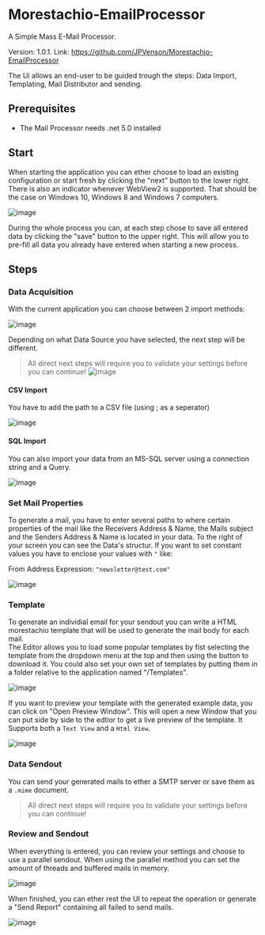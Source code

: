 # Morestachio-EmailProcessor
A Simple Mass E-Mail Processor.

Version: 1.0.1.
Link: https://github.com/JPVenson/Morestachio-EmailProcessor

The Ui allows an end-user to be guided trough the steps: Data Import, Templating, Mail Distributor and sending.

## Prerequisites

- The Mail Processor needs .net 5.0 installed

## Start
When starting the application you can ether choose to load an existing configuration or start fresh by clicking the "next" button to the lower right.   
There is also an indicator whenever WebView2 is supported. That should be the case on Windows 10, Windows 8 and Windows 7 computers.

![image](https://user-images.githubusercontent.com/6794763/110017615-b1ca8180-7d26-11eb-96a4-19bbc2ca7748.png)

During the whole process you can, at each step chose to save all entered data by clicking the "save" button to the upper right. This will allow you to pre-fill all data you already have entered when starting a new process.

## Steps

### Data Acquisition 

With the current application you can choose between 2 import methods:

![image](https://user-images.githubusercontent.com/6794763/110017815-e9392e00-7d26-11eb-886a-3e51b4969d27.png)

Depending on what Data Source you have selected, the next step will be different.   

> All direct next steps will require you to validate your settings before you can continue!
> ![image](https://user-images.githubusercontent.com/6794763/110017922-0837c000-7d27-11eb-851f-f446474a38a7.png)


#### CSV Import

You have to add the path to a CSV file (using ; as a seperator)

![image](https://user-images.githubusercontent.com/6794763/110017837-f0603c00-7d26-11eb-955e-284edbd6cdb9.png)

#### SQL Import
You can also import your data from an MS-SQL server using a connection string and a Query.

![image](https://user-images.githubusercontent.com/6794763/110017860-f7874a00-7d26-11eb-88e9-e899c51b842e.png)

### Set Mail Properties
To generate a mail, you have to enter several paths to where certain properties of the mail like the Receivers Address & Name, the Mails subject and the Senders Address & Name is located in your data. To the right of your screen you can see the Data's structur. If you want to set constant values you have to enclose your values with `"` like:    

From Address Expression: `"newsletter@test.com"`   

![image](https://user-images.githubusercontent.com/6794763/110017958-1554af00-7d27-11eb-8ccb-e35959c77cb0.png)

### Template
To generate an individial email for your sendout you can write a HTML morestachio template that will be used to generate the mail body for each mail.   
The Editor allows you to load some popular templates by fist selecting the template from the dropdown menu at the top and then using the button to download it.
You could also set your own set of templates by putting them in a folder relative to the application named "/Templates".

![image](https://user-images.githubusercontent.com/6794763/110018243-64024900-7d27-11eb-8ad8-74daaf02c5f9.png)

If you want to preview your template with the generated example data, you can click on "Open Preview Window". This will open a new Window that you can put side by side to the edtior to get a live preview of the template. It Supports both a `Text View` and a `Html View`.

![image](https://user-images.githubusercontent.com/6794763/110018506-a2980380-7d27-11eb-8d00-a367cebc5240.png)


### Data Sendout
You can send your generated mails to ether a SMTP server or save them as a `.mime` document.   

> All direct next steps will require you to validate your settings before you can continue!   
 
### Review and Sendout
When everything is entered, you can review your settings and choose to use a parallel sendout. When using the parallel method you can set the amount of threads and buffered mails in memory.

![image](https://user-images.githubusercontent.com/6794763/110018561-b3487980-7d27-11eb-9506-b0b5e52d84f1.png)

When finished, you can ether rest the UI to repeat the operation or generate a "Send Report" containing all failed to send mails.

![image](https://user-images.githubusercontent.com/6794763/110018626-c22f2c00-7d27-11eb-9ce7-717894a1b411.png)

